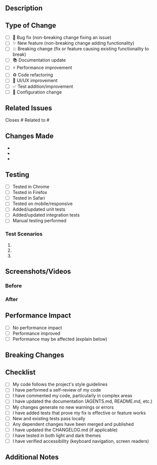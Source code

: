 ## Description
<!-- Provide a clear and concise description of your changes -->

## Type of Change
<!-- Mark the relevant option with an 'x' -->
- [ ] 🐛 Bug fix (non-breaking change fixing an issue)
- [ ] ✨ New feature (non-breaking change adding functionality)
- [ ] 💥 Breaking change (fix or feature causing existing functionality to break)
- [ ] 📚 Documentation update
- [ ] ⚡ Performance improvement
- [ ] ♻️ Code refactoring
- [ ] 🎨 UI/UX improvement
- [ ] ✅ Test addition/improvement
- [ ] 🔧 Configuration change

## Related Issues
<!-- Link to related issues -->
Closes #
Related to #

## Changes Made
<!-- List the specific changes made in this PR -->
- 
- 
- 

## Testing
<!-- Describe the testing you've done -->
- [ ] Tested in Chrome
- [ ] Tested in Firefox
- [ ] Tested in Safari
- [ ] Tested on mobile/responsive
- [ ] Added/updated unit tests
- [ ] Added/updated integration tests
- [ ] Manual testing performed

### Test Scenarios
<!-- Describe specific test scenarios -->
1. 
2. 
3. 

## Screenshots/Videos
<!-- If applicable, add screenshots or videos demonstrating the changes -->

### Before
<!-- Screenshot/video of current behavior -->

### After
<!-- Screenshot/video of new behavior -->

## Performance Impact
<!-- Describe any performance implications -->
- [ ] No performance impact
- [ ] Performance improved
- [ ] Performance may be affected (explain below)

<!-- If performance is affected, explain: -->

## Breaking Changes
<!-- If this PR introduces breaking changes, describe them and migration path -->

## Checklist
- [ ] My code follows the project's style guidelines
- [ ] I have performed a self-review of my code
- [ ] I have commented my code, particularly in complex areas
- [ ] I have updated the documentation (AGENTS.md, README.md, etc.)
- [ ] My changes generate no new warnings or errors
- [ ] I have added tests that prove my fix is effective or feature works
- [ ] New and existing tests pass locally
- [ ] Any dependent changes have been merged and published
- [ ] I have updated the CHANGELOG.md (if applicable)
- [ ] I have tested in both light and dark themes
- [ ] I have verified accessibility (keyboard navigation, screen readers)

## Additional Notes
<!-- Any additional information for reviewers -->
